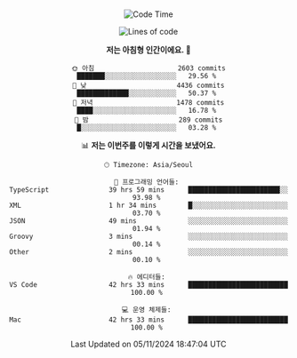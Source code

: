 <div align="center">

<br />

 <!--START_SECTION:waka-->
![Code Time](http://img.shields.io/badge/Code%20Time-3%2C522%20hrs%2050%20mins-blue)

![Lines of code](https://img.shields.io/badge/%EC%A0%80%EB%8A%94%20%EC%97%AC%ED%83%9C%EA%B9%8C%EC%A7%80%20-4.5%20million%20%EC%A4%84%EC%9D%98%20%EC%BD%94%EB%93%9C%EB%A5%BC%20%EC%9E%91%EC%84%B1%ED%96%88%EC%96%B4%EC%9A%94.-blue)

**저는 아침형 인간이에요. 🐤** 

```text
🌞 아침                     2603 commits        ███████░░░░░░░░░░░░░░░░░░   29.56 % 
🌆 낮　                     4436 commits        █████████████░░░░░░░░░░░░   50.37 % 
🌃 저녁                     1478 commits        ████░░░░░░░░░░░░░░░░░░░░░   16.78 % 
🌙 밤　                     289 commits         █░░░░░░░░░░░░░░░░░░░░░░░░   03.28 % 
```


📊 **저는 이번주를 이렇게 시간을 보냈어요.** 

```text
🕑︎ Timezone: Asia/Seoul

💬 프로그래밍 언어들: 
TypeScript               39 hrs 59 mins      ███████████████████████░░   93.98 % 
XML                      1 hr 34 mins        █░░░░░░░░░░░░░░░░░░░░░░░░   03.70 % 
JSON                     49 mins             ░░░░░░░░░░░░░░░░░░░░░░░░░   01.94 % 
Groovy                   3 mins              ░░░░░░░░░░░░░░░░░░░░░░░░░   00.14 % 
Other                    2 mins              ░░░░░░░░░░░░░░░░░░░░░░░░░   00.10 % 

🔥 에디터들: 
VS Code                  42 hrs 33 mins      █████████████████████████   100.00 % 

💻 운영 체제들: 
Mac                      42 hrs 33 mins      █████████████████████████   100.00 % 
```


 Last Updated on 05/11/2024 18:47:04 UTC
<!--END_SECTION:waka-->

</div>
